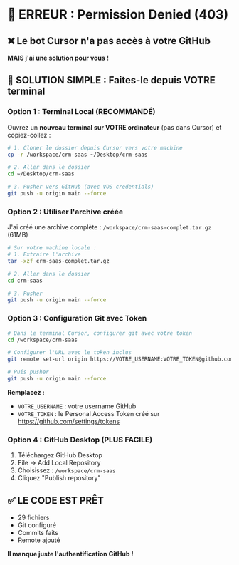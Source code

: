 # 🚨 ERREUR : Permission Denied (403)

## ❌ Le bot Cursor n'a pas accès à votre GitHub

**MAIS j'ai une solution pour vous !**

## 🎯 SOLUTION SIMPLE : Faites-le depuis VOTRE terminal

### Option 1 : Terminal Local (RECOMMANDÉ)

Ouvrez un **nouveau terminal sur VOTRE ordinateur** (pas dans Cursor) et copiez-collez :

```bash
# 1. Cloner le dossier depuis Cursor vers votre machine
cp -r /workspace/crm-saas ~/Desktop/crm-saas

# 2. Aller dans le dossier
cd ~/Desktop/crm-saas

# 3. Pusher vers GitHub (avec VOS credentials)
git push -u origin main --force
```

### Option 2 : Utiliser l'archive créée

J'ai créé une archive complète : `/workspace/crm-saas-complet.tar.gz` (61MB)

```bash
# Sur votre machine locale :
# 1. Extraire l'archive
tar -xzf crm-saas-complet.tar.gz

# 2. Aller dans le dossier
cd crm-saas

# 3. Pusher
git push -u origin main --force
```

### Option 3 : Configuration Git avec Token

```bash
# Dans le terminal Cursor, configurer git avec votre token
cd /workspace/crm-saas

# Configurer l'URL avec le token inclus
git remote set-url origin https://VOTRE_USERNAME:VOTRE_TOKEN@github.com/Abeeby/Saas.git

# Puis pusher
git push -u origin main --force
```

**Remplacez :**
- `VOTRE_USERNAME` : votre username GitHub
- `VOTRE_TOKEN` : le Personal Access Token créé sur https://github.com/settings/tokens

### Option 4 : GitHub Desktop (PLUS FACILE)

1. Téléchargez GitHub Desktop
2. File → Add Local Repository
3. Choisissez : `/workspace/crm-saas`
4. Cliquez "Publish repository"

## ✅ LE CODE EST PRÊT

- 29 fichiers
- Git configuré
- Commits faits
- Remote ajouté

**Il manque juste l'authentification GitHub !**